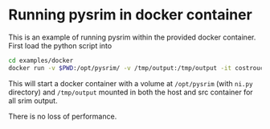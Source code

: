 # Running pysrim in docker container

This is an example of running pysrim within the provided docker
container. First load the python script into

``` bash
cd examples/docker
docker run -v $PWD:/opt/pysrim/ -v /tmp/output:/tmp/output -it costrouc/pysrim sh -c "xvfb-run -a python3.6 /opt/pysrim/ni.py"
```

This will start a docker container with a volume at `/opt/pysrim`
(with `ni.py` directory) and `/tmp/output` mounted in both the host
and src container for all srim output.

There is no loss of performance.
